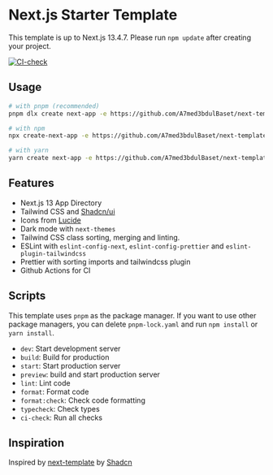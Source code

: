 # Next.js Starter Template

This template is up to Next.js 13.4.7. Please run `npm update` after creating your project.

[![CI-check](https://github.com/A7med3bdulBaset/next-template/actions/workflows/CI.yml/badge.svg)](https://github.com/A7med3bdulBaset/next-template/actions/workflows/CI.yml)

## Usage

```bash
# with pnpm (recommended)
pnpm dlx create next-app -e https://github.com/A7med3bdulBaset/next-template

# with npm
npx create-next-app -e https://github.com/A7med3bdulBaset/next-template

# with yarn
yarn create next-app -e https://github.com/A7med3bdulBaset/next-template
```

## Features

-  Next.js 13 App Directory
-  Tailwind CSS and [Shadcn/ui](https://ui.shadcn.com)
-  Icons from [Lucide](https://lucide.dev)
-  Dark mode with `next-themes`
-  Tailwind CSS class sorting, merging and linting.
-  ESLint with `eslint-config-next`, `eslint-config-prettier` and `eslint-plugin-tailwindcss`
-  Prettier with sorting imports and tailwindcss plugin
-  Github Actions for CI

## Scripts

This template uses `pnpm` as the package manager. If you want to use other package managers, you can delete `pnpm-lock.yaml` and run `npm install` or `yarn install`.

- `dev`: Start development server
- `build`: Build for production
- `start`: Start production server
- `preview`: build and start production server
- `lint`: Lint code
- `format`: Format code
- `format:check`: Check code formatting
- `typecheck`: Check types
- `ci-check`: Run all checks

## Inspiration

Inspired by [next-template](https://github.com/shadcn/next-template) by [Shadcn](https://github.com/shadcn)
